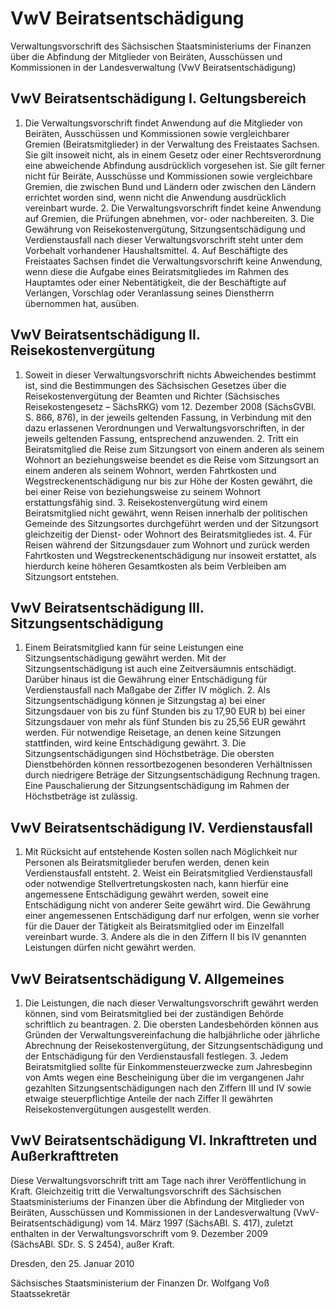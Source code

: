 # VwV Beiratsentschädigung

Verwaltungsvorschrift des Sächsischen Staatsministeriums der Finanzen über die Abfindung der Mitglieder von Beiräten, Ausschüssen und Kommissionen in der Landesverwaltung (VwV Beiratsentschädigung)

## VwV Beiratsentschädigung I. Geltungsbereich

1. Die Verwaltungsvorschrift findet Anwendung auf die Mitglieder von Beiräten, Ausschüssen und Kommissionen sowie vergleichbarer Gremien (Beiratsmitglieder) in der Verwaltung des Freistaates Sachsen. Sie gilt insoweit nicht, als in einem Gesetz oder einer Rechtsverordnung eine abweichende Abfindung ausdrücklich vorgesehen ist. Sie gilt ferner nicht für Beiräte, Ausschüsse und Kommissionen sowie vergleichbare Gremien, die zwischen Bund und Ländern oder zwischen den Ländern errichtet worden sind, wenn nicht die Anwendung ausdrücklich vereinbart wurde. 2. Die Verwaltungsvorschrift findet keine Anwendung auf Gremien, die Prüfungen abnehmen, vor- oder nachbereiten. 3. Die Gewährung von Reisekostenvergütung, Sitzungsentschädigung und Verdienstausfall nach dieser Verwaltungsvorschrift steht unter dem Vorbehalt vorhandener Haushaltsmittel. 4. Auf Beschäftigte des Freistaates Sachsen findet die Verwaltungsvorschrift keine Anwendung, wenn diese die Aufgabe eines Beiratsmitgliedes im Rahmen des Hauptamtes oder einer Nebentätigkeit, die der Beschäftigte auf Verlangen, Vorschlag oder Veranlassung seines Dienstherrn übernommen hat, ausüben. 
## VwV Beiratsentschädigung II. Reisekostenvergütung

1. Soweit in dieser Verwaltungsvorschrift nichts Abweichendes bestimmt ist, sind die Bestimmungen des Sächsischen Gesetzes über die Reisekostenvergütung der Beamten und Richter (Sächsisches Reisekostengesetz – 
          SächsRKG) vom 12. Dezember 2008 (SächsGVBl. S. 866, 876), in der jeweils geltenden Fassung, in Verbindung mit den dazu erlassenen Verordnungen und Verwaltungsvorschriften, in der jeweils geltenden Fassung, entsprechend anzuwenden. 2. Tritt ein Beiratsmitglied die Reise zum Sitzungsort von einem anderen als seinem Wohnort an beziehungsweise beendet es die Reise vom Sitzungsort an einem anderen als seinem Wohnort, werden Fahrtkosten und Wegstreckenentschädigung nur bis zur Höhe der Kosten gewährt, die bei einer Reise von beziehungsweise zu seinem Wohnort erstattungsfähig sind. 3. Reisekostenvergütung wird einem Beiratsmitglied nicht gewährt, wenn Reisen innerhalb der politischen Gemeinde des Sitzungsortes durchgeführt werden und der Sitzungsort gleichzeitig der Dienst- oder Wohnort des Beiratsmitgliedes ist. 4. Für Reisen während der Sitzungsdauer zum Wohnort und zurück werden Fahrtkosten und Wegstreckenentschädigung nur insoweit erstattet, als hierdurch keine höheren Gesamtkosten als beim Verbleiben am Sitzungsort entstehen. 
## VwV Beiratsentschädigung III. Sitzungsentschädigung

1. Einem Beiratsmitglied kann für seine Leistungen eine Sitzungsentschädigung gewährt werden. Mit der Sitzungsentschädigung ist auch eine Zeitversäumnis entschädigt. Darüber hinaus ist die Gewährung einer Entschädigung für Verdienstausfall nach Maßgabe der Ziffer IV möglich. 2. Als Sitzungsentschädigung können je Sitzungstag a) bei einer Sitzungsdauer von bis zu fünf Stunden bis zu 17,90 EUR b) bei einer Sitzungsdauer von mehr als fünf Stunden bis zu 25,56 EUR gewährt werden. Für notwendige Reisetage, an denen keine Sitzungen stattfinden, wird keine Entschädigung gewährt. 3. Die Sitzungsentschädigungen sind Höchstbeträge. Die obersten Dienstbehörden können ressortbezogenen besonderen Verhältnissen durch niedrigere Beträge der Sitzungsentschädigung Rechnung tragen. Eine Pauschalierung der Sitzungsentschädigung im Rahmen der Höchstbeträge ist zulässig. 
## VwV Beiratsentschädigung IV. Verdienstausfall

1. Mit Rücksicht auf entstehende Kosten sollen nach Möglichkeit nur Personen als Beiratsmitglieder berufen werden, denen kein Verdienstausfall entsteht. 2. Weist ein Beiratsmitglied Verdienstausfall oder notwendige Stellvertretungskosten nach, kann hierfür eine angemessene Entschädigung gewährt werden, soweit eine Entschädigung nicht von anderer Seite gewährt wird. Die Gewährung einer angemessenen Entschädigung darf nur erfolgen, wenn sie vorher für die Dauer der Tätigkeit als Beiratsmitglied oder im Einzelfall vereinbart wurde. 3. Andere als die in den Ziffern II bis IV genannten Leistungen dürfen nicht gewährt werden. 
## VwV Beiratsentschädigung V. Allgemeines

1. Die Leistungen, die nach dieser Verwaltungsvorschrift gewährt werden können, sind vom Beiratsmitglied bei der zuständigen Behörde schriftlich zu beantragen. 2. Die obersten Landesbehörden können aus Gründen der Verwaltungsvereinfachung die halbjährliche oder jährliche Abrechnung der Reisekostenvergütung, der Sitzungsentschädigung und der Entschädigung für den Verdienstausfall festlegen. 3. Jedem Beiratsmitglied sollte für Einkommensteuerzwecke zum Jahresbeginn von Amts wegen eine Bescheinigung über die im vergangenen Jahr gezahlten Sitzungsentschädigungen nach den Ziffern III und IV sowie etwaige steuerpflichtige Anteile der nach Ziffer II gewährten Reisekostenvergütungen ausgestellt werden. 
## VwV Beiratsentschädigung VI. Inkrafttreten und Außerkrafttreten

Diese Verwaltungsvorschrift tritt am Tage nach ihrer Veröffentlichung in Kraft. Gleichzeitig tritt die Verwaltungsvorschrift des Sächsischen Staatsministeriums der Finanzen über die Abfindung der Mitglieder von Beiräten, Ausschüssen und Kommissionen in der Landesverwaltung (VwV-Beiratsentschädigung) vom 14. März 1997 (SächsABl. S. 417), zuletzt enthalten in der Verwaltungsvorschrift vom 9. Dezember 2009 (SächsABl. SDr. S. S 2454), außer Kraft.

Dresden, den 25. Januar 2010

Sächsisches Staatsministerium der Finanzen 
           Dr. Wolfgang Voß 
           Staatssekretär


